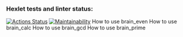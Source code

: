 ### Hexlet tests and linter status:
[![Actions Status](https://github.com/FillEvans/python-project-49/workflows/hexlet-check/badge.svg)](https://github.com/FillEvans/python-project-49/actions)
[![Maintainability](https://api.codeclimate.com/v1/badges/fe0ecd00b775309f6b76/maintainability)](https://codeclimate.com/github/FillEvans/python-project-49/maintainability)
How to use brain_even
<a href=https://asciinema.org/a/FSG0qqtTbeZyXlRrs2nYRn3Mq></a>
How to use brain_calc
<a href=https://asciinema.org/a/YncF11rQ1YS5O7IylhRe3VMMu></a>
How to use brain_gcd
<a href=https://asciinema.org/a/9YniWwAnQZWvZxxtYLigL2Xc5></a>
How to use brain_prime
<a href=https://asciinema.org/a/7g91Bj8LVubcJr1GhYgjPc0hp></a>
